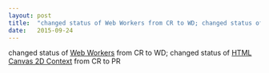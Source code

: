```yaml
---
layout: post
title:  "changed status of Web Workers from CR to WD; changed status of HTML Canvas 2D Context from CR to PR"
date:   2015-09-24
---
```


changed status of [Web Workers](http://www.w3.org/TR/workers/) from CR to WD; changed status of [HTML Canvas 2D Context](http://www.w3.org/TR/2dcontext/) from CR to PR

